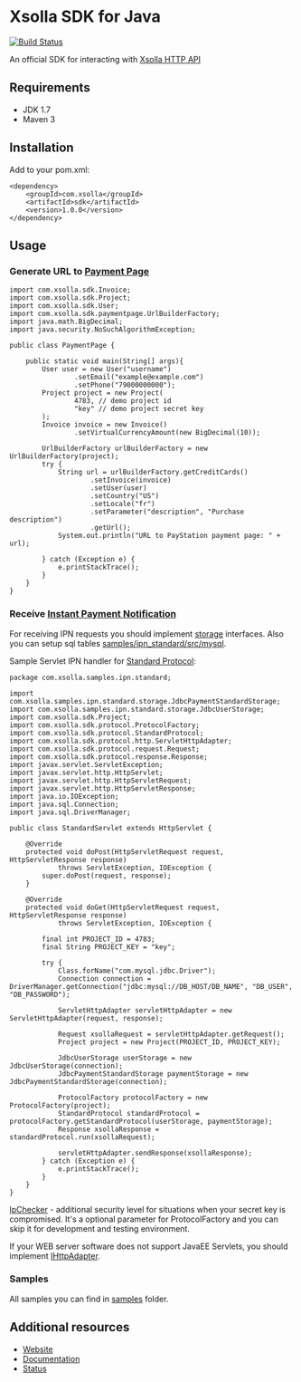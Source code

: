 Xsolla SDK for Java
===============

[![Build Status](https://travis-ci.org/xsolla/xsolla-sdk-java.png?branch=master)](https://travis-ci.org/xsolla/xsolla-sdk-java)

An official SDK for interacting with [Xsolla HTTP API](http://xsolla.github.io/)

## Requirements

* JDK 1.7
* Maven 3

## Installation

Add to your pom.xml:
```
<dependency>
    <groupId>com.xsolla</groupId>
    <artifactId>sdk</artifactId>
    <version>1.0.0</version>
</dependency>
```

## Usage

### Generate URL to [Payment Page](http://xsolla.github.io/en/plugindemonstration.html)

```
import com.xsolla.sdk.Invoice;
import com.xsolla.sdk.Project;
import com.xsolla.sdk.User;
import com.xsolla.sdk.paymentpage.UrlBuilderFactory;
import java.math.BigDecimal;
import java.security.NoSuchAlgorithmException;

public class PaymentPage {

    public static void main(String[] args){
        User user = new User("username")
                .setEmail("example@example.com")
                .setPhone("79000000000");
        Project project = new Project(
                4783, // demo project id
                "key" // demo project secret key
        );
        Invoice invoice = new Invoice()
                .setVirtualCurrencyAmount(new BigDecimal(10));

        UrlBuilderFactory urlBuilderFactory = new UrlBuilderFactory(project);
        try {
            String url = urlBuilderFactory.getCreditCards()
                    .setInvoice(invoice)
                    .setUser(user)
                    .setCountry("US")
                    .setLocale("fr")
                    .setParameter("description", "Purchase description")
                    .getUrl();
            System.out.println("URL to PayStation payment page: " + url);

        } catch (Exception e) {
            e.printStackTrace();
        }
    }
}
```

### Receive [Instant Payment Notification](http://xsolla.github.io/en/currency.html)

For receiving IPN requests you should implement [storage](https://github.com/xsolla/xsolla-sdk-java/tree/master/sdk/src/main/java/com/xsolla/sdk/protocol/storage) interfaces.
Also you can setup sql tables [samples/ipn_standard/src/mysql](https://github.com/xsolla/xsolla-sdk-java/tree/master/samples/ipn_standard/src/mysql).

Sample Servlet IPN handler for [Standard Protocol](http://xsolla.github.io/en/currency.html):
```
package com.xsolla.samples.ipn.standard;

import com.xsolla.samples.ipn.standard.storage.JdbcPaymentStandardStorage;
import com.xsolla.samples.ipn.standard.storage.JdbcUserStorage;
import com.xsolla.sdk.Project;
import com.xsolla.sdk.protocol.ProtocolFactory;
import com.xsolla.sdk.protocol.StandardProtocol;
import com.xsolla.sdk.protocol.http.ServletHttpAdapter;
import com.xsolla.sdk.protocol.request.Request;
import com.xsolla.sdk.protocol.response.Response;
import javax.servlet.ServletException;
import javax.servlet.http.HttpServlet;
import javax.servlet.http.HttpServletRequest;
import javax.servlet.http.HttpServletResponse;
import java.io.IOException;
import java.sql.Connection;
import java.sql.DriverManager;

public class StandardServlet extends HttpServlet {

    @Override
    protected void doPost(HttpServletRequest request, HttpServletResponse response)
            throws ServletException, IOException {
        super.doPost(request, response);
    }

    @Override
    protected void doGet(HttpServletRequest request, HttpServletResponse response)
            throws ServletException, IOException {

        final int PROJECT_ID = 4783;
        final String PROJECT_KEY = "key";

        try {
            Class.forName("com.mysql.jdbc.Driver");
            Connection connection = DriverManager.getConnection("jdbc:mysql://DB_HOST/DB_NAME", "DB_USER", "DB_PASSWORD");

            ServletHttpAdapter servletHttpAdapter = new ServletHttpAdapter(request, response);

            Request xsollaRequest = servletHttpAdapter.getRequest();
            Project project = new Project(PROJECT_ID, PROJECT_KEY);

            JdbcUserStorage userStorage = new JdbcUserStorage(connection);
            JdbcPaymentStandardStorage paymentStorage = new JdbcPaymentStandardStorage(connection);

            ProtocolFactory protocolFactory = new ProtocolFactory(project);
            StandardProtocol standardProtocol = protocolFactory.getStandardProtocol(userStorage, paymentStorage);
            Response xsollaResponse = standardProtocol.run(xsollaRequest);

            servletHttpAdapter.sendResponse(xsollaResponse);
        } catch (Exception e) {
            e.printStackTrace();
        }
    }
}
```
[IpChecker](https://github.com/xsolla/xsolla-sdk-java/blob/master/sdk/src/main/java/com/xsolla/sdk/validator/IpChecker.java) - additional security level for situations when your secret key is compromised.
It's a optional parameter for ProtocolFactory and you can skip it for development and testing environment.

If your WEB server software does not support JavaEE Servlets, you should implement [IHttpAdapter](https://github.com/xsolla/xsolla-sdk-java/blob/master/sdk/src/main/java/com/xsolla/sdk/protocol/http/IHttpAdapter.java).

### Samples

All samples you can find in [samples](https://github.com/xsolla/xsolla-sdk-java/tree/master/samples) folder.

## Additional resources

* [Website](http://xsolla.com)
* [Documentation](http://xsolla.github.io)
* [Status](http://status.xsolla.com)
